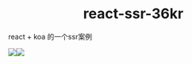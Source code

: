 <h1 align="center">react-ssr-36kr</h1>

react + koa 的一个ssr案例

![](https://user-gold-cdn.xitu.io/2019/3/21/169a0b0314a9ff21?w=1242&h=2223&f=png&s=1396755)![](https://user-gold-cdn.xitu.io/2019/3/21/169a0b083475b9cc?w=1242&h=2208&f=png&s=1234376)
